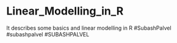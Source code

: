 # Linear_Modelling_in_R
It describes some basics and linear modelling in R  #SubashPalvel #subashpalvel #SUBASHPALVEL
